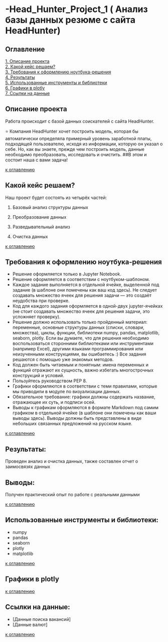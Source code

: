 # -Head_Hunter_Project_1 ( Анализ базы данных резюме с сайта HeadHunter)

## Оглавление
[1. Описание проекта](#Описание-проекта)  
[2. Какой кейс решаем?](#Какой-кейс-решаем)   
[3. Требования к оформлению ноутбука-решения](#требования-к-оформлению-ноутбука-решения)  
[4. Результаты](#результаты)   
[5. Использованные инструменты и библиотеки](#использованные-инструменты-и-библиотеки)  
[6. Графики в plotly](#графики-в-plotly)   
[7. Ссылки на данные](#ссылки-на-данные)

## Описание проекта
Работа происходит с базой данных соискателей с сайта HeadHunter. 

⭐ Компания HeadHunter хочет построить модель, которая бы автоматически определяла примерный уровень заработной платы, подходящей пользователю, исходя из информации, которую он указал о себе. Но, как вы знаете, прежде чем построить модель, данные необходимо преобразовать, исследовать и очистить. ##В этом и состоит наша с вами задача!

[к оглавлению](#Оглавление)

## Какой кейс решаем?

Наш проект будет состоять из четырёх частей:

1. Базовый анализ структуры данных

2. Преобразование данных

3. Разведывательный анализ

4. Очистка данных

[к оглавлению](#Оглавление)

## Требования к оформлению ноутбука-решения

* Решение оформляется только в Jupyter Notebook.
* Решение оформляется в соответствии с ноутбуком-шаблоном.
* Каждое задание выполняется в отдельной ячейке, выделенной под задание (в шаблоне они помечены как ваш код здесь). Не следует создавать множество ячеек для решения задачи — это создаёт неудобства при проверке.
* Код для каждого задания оформляется в одной-двух jupyter-ячейках (не стоит создавать множество ячеек для решения задачи, это усложняет проверку).
* Решение должно использовать только пройденный материал: переменные, основные структуры данных (списки, словари, множества), циклы, функции, библиотеки numpy, pandas, matplotlib, seaborn, plotly. Если вы думаете, что для решения необходимо воспользоваться сторонними библиотеками или инструментами (например Excel), другими языками программирования или неизученными конструкциями, вы ошибаетесь :) Все задания решаются с помощью уже знакомых методов.
* Код должен быть читаемым и понятным: имена переменных и функций отражают их сущность, важно избегать многострочных конструкций и условий.
* Пользуйтесь руководством PEP 8.
* Графики оформляются в соответствии с теми правилами, которые мы приводили в модуле по визуализации данных.
* Обязательное требование: графики должны содержать название, отражающее их суть, и подписи осей.
* Выводы к графикам оформляются в формате Markdown под самим графиком в отдельной ячейке (в шаблоне они помечены как ваши выводы здесь). Выводы должны быть представлены в виде небольших связанных предложений на русском языке.

[к оглавлению](#Оглавление)

## Результаты:

Проведен анализ и очистка данных, также составлен отчет о заимосвязях данных

## Выводы:

Получен практический опыт по работе с реальными данными

[к оглавлению](#Оглавление)

## Использованные инструменты и библиотеки:
* numpy
* pandas
* seaborn
* plotly
* matplotlib

[к оглавлению](#Оглавление)

## Графики в plotly
 

[к оглавлению](#Оглавление)

## Ссылки на данные:

* [Данные поиска вакансий]
* [Данные валют]

[к оглавлению](#Оглавление)
